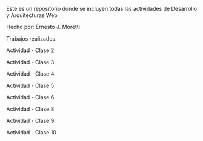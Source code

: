 Este es un repositorio donde se incluyen todas las actividades de Desarrollo y Arquitecturas Web

Hecho por: Ernesto J. Moretti

Trabajos realizados:

Actividad - Clase 2

Actividad - Clase 3

Actividad - Clase 4

Actividad - Clase 5

Actividad - Clase 6

Actividad - Clase 8

Actividad - Clase 9

Actividad - Clase 10